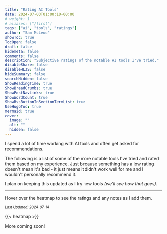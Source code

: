 ```yaml
---
title: "Rating AI Tools"
date: 2024-07-03T01:00:10+00:00
# weight: 1
# aliases: ["/first"]
tags: ["ai", "tools", "ratings"]
author: "Sam McLeod"
showToc: true
TocOpen: false
draft: false
hidemeta: false
comments: false
description: "Subjective ratings of the notable AI tools I've tried."
disableShare: false
disableHLJS: false
hideSummary: false
searchHidden: false
ShowReadingTime: true
ShowBreadCrumbs: true
ShowPostNavLinks: true
ShowWordCount: true
ShowRssButtonInSectionTermList: true
UseHugoToc: true
mermaid: true
cover:
  image: ""
  alt: ""
  hidden: false
---
```


I spend a lot of time working with AI tools and often get asked for recommendations.

The following is a list of some of the more notable tools I've tried and rated them based on my experience.
Just because something has a low rating doesn't mean it's bad - it just means it didn't work well for me and I wouldn't personally recommend it.

I plan on keeping this updated as I try new tools _(we'll see how that goes)_.

---

Hover over the heatmap to see the ratings and any notes as I add them.

<span style="font-size: 0.8em;">_Last Updated: 2024-07-14_</span>

{{< heatmap >}}

More coming soon!
